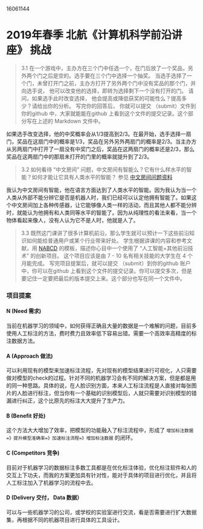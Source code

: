 16061144

# 2019年春季 北航《计算机科学前沿讲座》 挑战

> 3.1 在一个游戏中，主办方在三个门中任选一个，在门后放了一个奖品，另外两个门之后是空的。选手要在三个门中选择一个抽奖。 当选手选择了一个门，未曾打开门之前，主办方打开了另外两个门中没有奖品的那个门，并向选手说， 他可以改变他的选择，即转为选择剩下一个没有打开的门。 请问，如果选手此时改变选择， 他会提高或降低获奖的可能性么？提高多少？请给出你的分析。 写完你的回答后， 你就可以提交 （submit）文件到你的github 中，大家就能能在github 上看到这个文件的提交记录。这个部分写在上述的 Markdown 文件中。

如果选手改变选择，他的中奖概率会从1/3提高到2/3。在最开始，选手选择一扇门，奖品在这扇门中的概率是1/3，奖品在另外另外两扇门的概率是2/3。当主办方从另两扇门中打开了一扇没有中奖门之后，奖品在这两扇门的概率还是2/3，那么奖品在这两扇门中的那扇未打开的门里的概率就提升到了2/3。

> 3.2 如何看待 “中文房间” 问题，中文房间有智能么？它有什么样水平的智能？如何才能让它具有人类水平的智能？ 参见 [中文房间问题资料](https://www.bing.com/search?setmkt=zh-CN&q=%E4%B8%AD%E6%96%87%E6%88%BF%E9%97%B4+%E9%97%AE%E9%A2%98)

我认为中文房间有智能，他在语言方面达到了人类水平的智能。因为我认为当一个人类从外部不能分辨它是否是机器人时，我们已经可以认定他拥有智能了。如果这个中文房间加上各种传感器，让它能够像人类一样的活动，而且其他人都不能分辨时，就能认为他拥有和人类同等水平的智能了。因为从纯理性的看法来看，当一个物体看起来像人，没有人认为它不是人时，他就是人了。

> 3.3 既然这门课讲了很多计算机前沿，那么学生就可以预计一下这些前沿知识如何能给普通用户或某个行业带来好处。 学生根据讲课的内容和参考文献，用 [NABCD](https://www.cnblogs.com/xinz/archive/2010/12/01/1893323.html) 的模板，描述你心目中一个使用了 “人工智能+其他前沿技术” 的创新项目。 这个项目应该是由 7 - 10 名有相关技能的大学生在 4 个月能完成。 写完项目提案后，就可以提交 （submit）到你的github 账户中，你可以在github 上看到这个文件的提交记录。你可以提交多次，但是要记住一定要把最后的版本提交上来。这个部分也写在同一个文件中。

### 项目提案
#### N (Need 需求)
当前在机器学习的领域中，如何获得正确且大量的数据是一个难解的问题，目前多使用人工标注的方法，费时费力且效率低下容易出错。需要一个高效率高精度的标注数据方法。
#### A (Approach 做法)
可以利用现有的模型来加速标注流程，先对现有的模型结果进行可视化，人只需要做对模型的check的过程。针对不同的机器学习会有不同的解决方案，但是都是用的同一种思路。具体的说，在人脸识别方面，本来人工标注流程是人直接对每张图片的人脸进行标注，但当你有一个基础的识别模型后，人就只需要对识别模型的错漏进行纠正，这个比原先的标注大大提升了生产力。
#### B (Benefit  好处)
这个方法大大增加了效率，把模型的功能融入了标注流程中，形成了 `增加标注数据=》提升模型准确率=》加速标注流程=》增加标注数据` 的闭环。
#### C (Competitors 竞争)
目前对于机器学习的数据标注多数工具都是在优化标注体验，优化标注软件和人的交互上下功夫，而我的方案更加具有针对性，能对于具体的项目进行优化，并且将人工标注加入了机器学习的流程中去。
#### D (Delivery 交付，  Data 数据）  
可以与一些机器学习的公司，或学校的实验室进行交流，看是否需要进行扩大数据集，再根据不同的机器项目进行具体的工具设计。